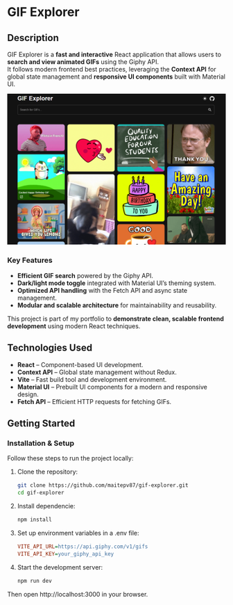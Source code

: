 # **GIF Explorer**

## **Description**

GIF Explorer is a **fast and interactive** React application that allows users to **search and view animated GIFs** using the Giphy API.  
It follows modern frontend best practices, leveraging the **Context API** for global state management and **responsive UI components** built with Material UI.

![App Screenshot](./src/assets/Screenshot_GIF.png)

### **Key Features**

- **Efficient GIF search** powered by the Giphy API.
- **Dark/light mode toggle** integrated with Material UI’s theming system.
- **Optimized API handling** with the Fetch API and async state management.
- **Modular and scalable architecture** for maintainability and reusability.

This project is part of my portfolio to **demonstrate clean, scalable frontend development** using modern React techniques.

## **Technologies Used**

- **React** – Component-based UI development.
- **Context API** – Global state management without Redux.
- **Vite** – Fast build tool and development environment.
- **Material UI** – Prebuilt UI components for a modern and responsive design.
- **Fetch API** – Efficient HTTP requests for fetching GIFs.

## **Getting Started**

### **Installation & Setup**

Follow these steps to run the project locally:

1. Clone the repository:

   ```bash
   git clone https://github.com/maitepv87/gif-explorer.git
   cd gif-explorer

   ```

2. Install dependencie:

   ```bash
   npm install
   ```

3. Set up environment variables in a .env file:

   ```ini
   VITE_API_URL=https://api.giphy.com/v1/gifs
   VITE_API_KEY=your_giphy_api_key
   ```

4. Start the development server:

   ```bash
   npm run dev
   ```

Then open http://localhost:3000 in your browser.
